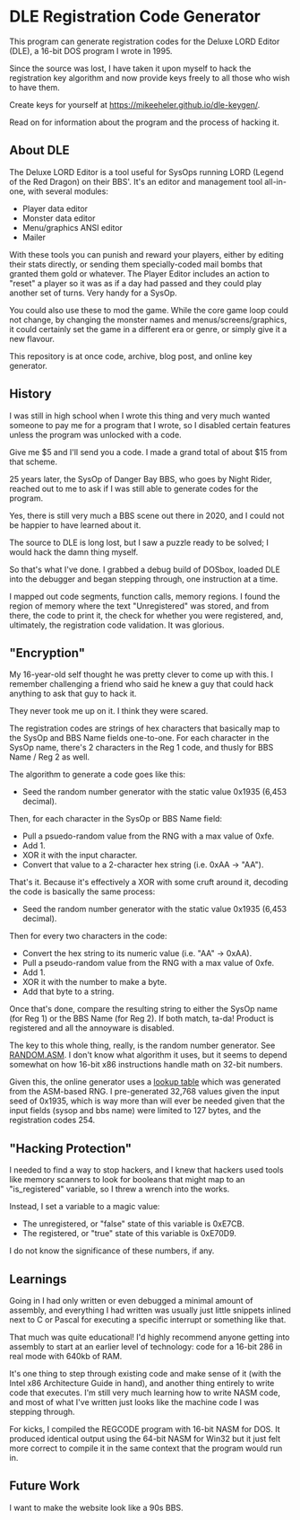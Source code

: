 # DLE Registration Code Generator

This program can generate registration codes for the Deluxe LORD Editor
(DLE), a 16-bit DOS program I wrote in 1995.

Since the source was lost, I have taken it upon myself to hack the
registration key algorithm and now provide keys freely to all those who
wish to have them.

Create keys for yourself at https://mikeeheler.github.io/dle-keygen/.

Read on for information about the program and the process of hacking it.

## About DLE

The Deluxe LORD Editor is a tool useful for SysOps running LORD
(Legend of the Red Dragon) on their BBS'. It's an editor and management
tool all-in-one, with several modules:

* Player data editor
* Monster data editor
* Menu/graphics ANSI editor
* Mailer

With these tools you can punish and reward your players, either by
editing their stats directly, or sending them specially-coded mail bombs
that granted them gold or whatever. The Player Editor includes an action
to "reset" a player so it was as if a day had passed and they could play
another set of turns. Very handy for a SysOp.

You could also use these to mod the game. While the core game loop could
not change, by changing the monster names and menus/screens/graphics, it
could certainly set the game in a different era or genre, or simply give
it a new flavour.

This repository is at once code, archive, blog post, and online key
generator.

## History

I was still in high school when I wrote this thing and very much wanted
someone to pay me for a program that I wrote, so I disabled certain
features unless the program was unlocked with a code.

Give me $5 and I'll send you a code. I made a grand total of about $15
from that scheme.

25 years later, the SysOp of Danger Bay BBS, who goes by Night Rider,
reached out to me to ask if I was still able to generate codes for the
program.

Yes, there is still very much a BBS scene out there in 2020, and I could
not be happier to have learned about it.

The source to DLE is long lost, but I saw a puzzle ready to be solved;
I would hack the damn thing myself.

So that's what I've done. I grabbed a debug build of DOSbox, loaded DLE
into the debugger and began stepping through, one instruction at a time.

I mapped out code segments, function calls, memory regions. I found the
region of memory where the text "Unregistered" was stored, and from
there, the code to print it, the check for whether you were registered,
and, ultimately, the registration code validation. It was glorious.

## "Encryption"

My 16-year-old self thought he was pretty clever to come up with this.
I remember challenging a friend who said he knew a guy that could hack
anything to ask that guy to hack it.

They never took me up on it. I think they were scared.

The registration codes are strings of hex characters that basically
map to the SysOp and BBS Name fields one-to-one. For each character
in the SysOp name, there's 2 characters in the Reg 1 code, and thusly
for BBS Name / Reg 2 as well.

The algorithm to generate a code goes like this:

* Seed the random number generator with the static value 0x1935
  (6,453 decimal).

Then, for each character in the SysOp or BBS Name field:

* Pull a psuedo-random value from the RNG with a max value of 0xfe.
* Add 1.
* XOR it with the input character.
* Convert that value to a 2-character hex string (i.e. 0xAA -> "AA").

That's it. Because it's effectively a XOR with some cruft around it,
decoding the code is basically the same process:

* Seed the random number generator with the static value 0x1935
  (6,453 decimal).

Then for every two characters in the code:

* Convert the hex string to its numeric value (i.e. "AA" -> 0xAA).
* Pull a pseudo-random value from the RNG with a max value of 0xfe.
* Add 1.
* XOR it with the number to make a byte.
* Add that byte to a string.

Once that's done, compare the resulting string to either the SysOp name
(for Reg 1) or the BBS Name (for Reg 2). If both match, ta-da! Product
is registered and all the annoyware is disabled.

The key to this whole thing, really, is the random number generator.
See [RANDOM.ASM](SOURCE/RANDOM.ASM). I don't know what algorithm it
uses, but it seems to depend somewhat on how 16-bit x86 instructions
handle math on 32-bit numbers.

Given this, the online generator uses a [lookup table][lookup-table]
which was generated from the ASM-based RNG. I pre-generated 32,768
values given the input seed of 0x1935, which is way more than will ever
be needed given that the input fields (sysop and bbs name) were limited
to 127 bytes, and the registration codes 254.

## "Hacking Protection"

I needed to find a way to stop hackers, and I knew that hackers used
tools like memory scanners to look for booleans that might map to an
"is_registered" variable, so I threw a wrench into the works.

Instead, I set a variable to a magic value:

* The unregistered, or "false" state of this variable is 0xE7CB.
* The registered, or "true" state of this variable is 0xE70D9.

I do not know the significance of these numbers, if any.

## Learnings

Going in I had only written or even debugged a minimal amount of
assembly, and everything I had written was usually just little snippets
inlined next to C or Pascal for executing a specific interrupt or
something like that.

That much was quite educational! I'd highly recommend anyone getting
into assembly to start at an earlier level of technology: code for a
16-bit 286 in real mode with 640kb of RAM.

It's one thing to step through existing code and make sense of it (with
the Intel x86 Architecture Guide in hand), and another thing entirely to
write code that executes. I'm still very much learning how to write NASM
code, and most of what I've written just looks like the machine code I
was stepping through.

For kicks, I compiled the REGCODE program with 16-bit NASM for DOS. It
produced identical output using the 64-bit NASM for Win32 but it just
felt more correct to compile it in the same context that the program
would run in.

## Future Work

I want to make the website look like a 90s BBS.

[lookup-table]: FILES/RNGTABLE.TXT
